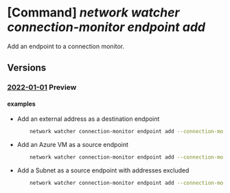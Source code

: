 # [Command] _network watcher connection-monitor endpoint add_

Add an endpoint to a connection monitor.

## Versions

### [2022-01-01](/Resources/mgmt-plane/L3N1YnNjcmlwdGlvbnMve30vcmVzb3VyY2Vncm91cHMve30vcHJvdmlkZXJzL21pY3Jvc29mdC5uZXR3b3JrL25ldHdvcmt3YXRjaGVycy97fS9jb25uZWN0aW9ubW9uaXRvcnMve30=/2022-01-01.xml) **Preview**

<!-- mgmt-plane /subscriptions/{}/resourcegroups/{}/providers/microsoft.network/networkwatchers/{}/connectionmonitors/{} 2022-01-01 properties.endpoints[] -->

#### examples

- Add an external address as a destination endpoint
    ```bash
        network watcher connection-monitor endpoint add --connection-monitor MyConnectionMonitor --location westus --name MyExternalEndpoint --address "bing.com" --dest-test-groups DefaultTestGroup --type ExternalAddress
    ```

- Add an Azure VM as a source endpoint
    ```bash
        network watcher connection-monitor endpoint add --connection-monitor MyConnectionMonitor --location westus --name MyVMEndpoint --resource-id MyVMResourceID --source-test-groups DefaultTestGroup --type AzureVM
    ```

- Add a Subnet as a source endpoint with addresses excluded
    ```bash
        network watcher connection-monitor endpoint add --connection-monitor MyConnectionMonitor --location westus --name MySubnetEndpoint --resource-id MySubnetID --source-test-groups DefaultTestGroup --type AzureSubnet --address-exclude 10.0.0.25 10.0.0.30 --coverage-level BelowAverage
    ```
